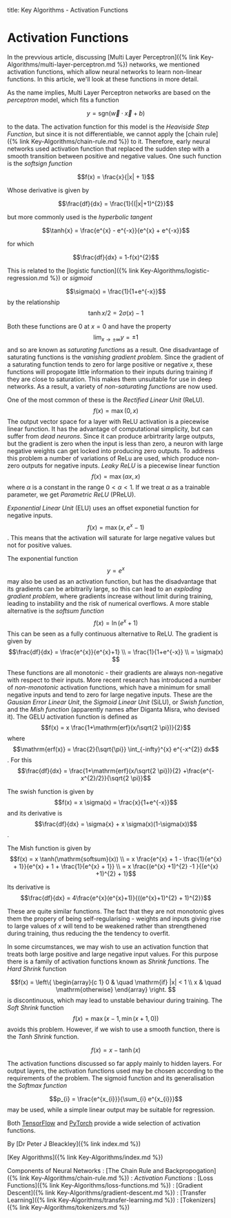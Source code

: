 title: Key Algorithms - Activation Functions
# Activation Functions


In the prevvious article, discussing [Multi Layer Perceptron]({% link Key-Algorithms/multi-layer-perceptron.md %}) networks, we mentioned activation functions, which allow neural networks to learn non-linear functions. In this article, we'll look at these functions in more detail.

As the name implies, Multi Layer Perceptron networks are based on the *perceptron* model, which fits a function 

$$y = \mathrm{sgn}( \vec{w} \cdot \vec{x} + b)$$

to the data. The activation function for this model is the *Heaviside Step Function*, but since it is not differentiable, we cannot apply the [chain rule]({% link Key-Algorithms/chain-rule.md %}) to it. Therefore, early neural networks used activation function that replaced the sudden step with a smooth transition between positive and negative values. One such function is the *softsign function*

$$f(x) = \frac{x}{|x| + 1}$$

Whose derivative is given by 

$$\frac{df}{dx} = \frac{1}{(|x|+1)^{2}}$$

but more commonly used is the *hyperbolic tangent*

$$\tanh{x} = \frac{e^{x} - e^{-x}}{e^{x} + e^{-x}}$$

for which

$$\frac{df}{dx} = 1-f(x)^{2}$$

This is related to the [logistic function]({% link Key-Algorithms/logistic-regression.md %}) or *sigmoid*

$$\sigma(x) = \frac{1}{1+e^{-x}}$$ by the relationship
$$\tanh{x/2} = 2 \sigma(x) -1$$

Both these functions are 0 at $x=0$ and have the property
$$\lim_{x\to\pm\infty} y = \pm 1$$
and so are known as *saturating functions* as a result. One disadvantage of saturating functions is the *vanishing gradient problem*. Since the gradient of a saturating function tends to zero for large positive or negative $x$, these functions will propogate little information to their inputs during training if they are close to saturation. This makes them unsuitable for use in deep networks. As a result, a variety of *non-saturating functions* are now used.

One of the most common of these is the *Rectified Linear Unit* (ReLU). 
$$f(x) = \max(0,x)$$
The output vector space for a layer with ReLU activation is a piecewise linear function. It has the advantage of computational simplicity, but can suffer from *dead neurons*. Since it can produce arbirtrarity large outputs, but the gradient is zero when the input is less than zero, a neuron with large negative weights can get locked into producing zero outputs. To address this problem a number of variations of ReLu are used, which produce non-zero outputs for negative inputs. *Leaky ReLU* is a piecewise linear function
$$f(x) = \max(\alpha x, x)$$
where $\alpha$ is a constant in the range $0 < \alpha <1$. If we treat $\alpha$ as a trainable parameter, we get *Parametric ReLU* (PReLU).

*Exponential Linear Unit* (ELU) uses an offset exponetial function for negative inputs.
$$f(x) = \max(x,e^{x}-1)$$. This means that the activation will saturate for large negative values but not for positive values.

The exponential function 
$$y = e^{x}$$ may also be used as an activation function, but has the disadvantage that its gradients can be arbitrarily large, so this can lead to an *exploding gradient problem*, where gradients increase without limit during training, leading to instability and the risk of numerical overflows. A more stable alternative is the *softsum function*
$$f(x) = \ln(e^{x}+1)$$
This can be seen as a fully continuous alternative to ReLU. The gradient is given by
$$\frac{df}{dx} = \frac{e^{x}}{e^{x}+1} \\
= \frac{1}{1+e^{-x}} \\
= \sigma(x) $$

These functions are all monotonic - their gradients are always non-negative with respect to their inputs. More recent research has introduced a number of *non-monotonic* activation functions, which have a minimum for small negative inputs and tend to zero for large negative inputs. These are the *Gausian Error Linear Unit*, the *Sigmoid Linear Unit* (SiLU), or *Swish function*, and the *Mish function* (apparently names after Diganta Misra, who devised it).
The GELU activation function is defined as 
$$f(x) = x \frac{1+\mathrm{erf}(x/\sqrt{2 \pi})}{2}$$
where $$\mathrm{erf(x)} = \frac{2}{\sqrt{\pi}} \int_{-infty}^{x} e^{-x^{2}} dx$$. For this
$$\frac{df}{dx} = \frac{1+\mathrm{erf}(x/\sqrt{2 \pi})}{2} +\frac{e^{-x^{2}/2}}{\sqrt{2 \pi}}$$

The swish function is given by 
$$f(x) = x \sigma(x) = \frac{x}{1+e^{-x}}$$ and its derivative is
$$\frac{df}{dx} = \sigma{x} + x \sigma(x)(1-\sigma(x))$$.

The Mish function is given by 
$$f(x) = x \tanh(\mathrm{softsum}(x)) \\
 = x \frac{e^{x} + 1 - \frac{1}{e^{x} + 1}}{e^{x} + 1 + \frac{1}{e^{x} + 1}} \\
 = x \frac{(e^{x} +1)^{2} -1 }{(e^{x} +1)^{2} + 1}$$
 
 Its derivative is 
 $$\frac{df}{dx} = 4\frac{e^{x}(e^{x}+1)}{((e^{x}+1)^{2} + 1)^{2}}$$
 
 These are quite similar functions. The fact that they are not monotonic gives them the propery of being self-regularising - weights and inputs giving rise to large values of $x$ will tend to be weakened rather than strengthened during training, thus reducing the the tendency to overfit.
 
 In some circumstances, we may wish to use an activation function that treats both large positive and large negative input values. For this purpose there is a family of activation functions known as *Shrink functions*. The *Hard Shrink* function
 
 $$f(x) = \left\{ \begin{array}{c 1} 0 & \quad \mathrm{if} |x| < 1 \\
 x & \quad \mathrm{otherwise} \end{array} \right. $$ is discontinuous, which may lead to unstable behaviour during training. The *Soft Shrink* function
 $$f(x) = \max(x-1,\min(x+1,0))$$ avoids this problem. However, if we wish to use a smooth function, there is the *Tanh Shrink* function.
 
 $$f(x) = x - \tanh(x)$$
 
 The activation functions discussed so far apply mainly to hidden layers. For output layers, the activation functions used may be chosen according to the requirements of the problem. The sigmoid function and its generalisation the *Softmax function*
 
 $$p_{i} = \frac{e^{x_{i}}}{\sum_{i} e^{x_{i}}}$$ may be used, while a simple linear output may be suitable for regression.
 
 Both [TensorFlow](https://www.tensorflow.org/api_docs/python/tf/keras/activations) and [PyTorch](https://pytorch.org/docs/stable/nn.html#non-linear-activations-weighted-sum-nonlinearity) provide a wide selection of activation functions.
 
 By [Dr Peter J Bleackley]({% link index.md %})
 
 [Key Algorithms]({% link Key-Algorithms/index.md %})
 
 Components of Neural Networks
 : [The Chain Rule and Backpropogation]({% link Key-Algorithms/chain-rule.md %})
 : *Activation Functions*
 : [Loss Functions]({% link Key-Algorithms/loss-functions.md %})
 : [Gradient Descent]({% link Key-Algorithms/gradient-descent.md %})
 : [Transfer Learning]({% link Key-Algorithms/transfer-learning.md %})
 : [Tokenizers]({% link Key-Algorithms/tokenizers.md %})
  
